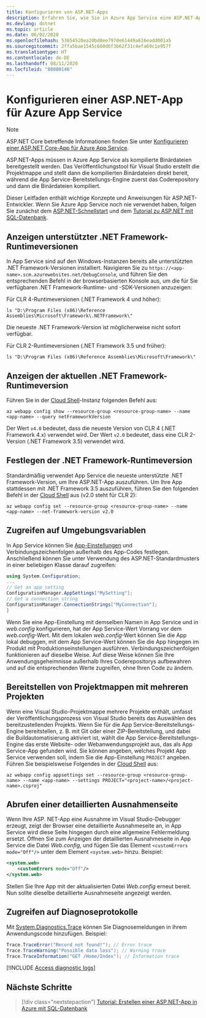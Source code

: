 ```yaml
---
title: Konfigurieren von ASP.NET-Apps
description: Erfahren Sie, wie Sie in Azure App Service eine ASP.NET-App konfigurieren. In diesem Artikel werden die gängigsten Konfigurationsaufgaben vorgestellt.
ms.devlang: dotnet
ms.topic: article
ms.date: 06/02/2020
ms.openlocfilehash: 53654520ea20bd8ee797de61449a616eadd001a5
ms.sourcegitcommit: 2ffa5bae1545c660d6f3b62f31c4efa69c1e957f
ms.translationtype: HT
ms.contentlocale: de-DE
ms.lasthandoff: 08/11/2020
ms.locfileid: "88080146"
---
```

# <a name="configure-an-aspnet-app-for-azure-app-service"></a>Konfigurieren einer ASP.NET-App für Azure App Service

> [!NOTE]
> ASP.NET Core betreffende Informationen finden Sie unter [Konfigurieren einer ASP.NET Core-App für Azure App Service](configure-language-dotnetcore.md).

ASP.NET-Apps müssen in Azure App Service als kompilierte Binärdateien bereitgestellt werden. Das Veröffentlichungstool für Visual Studio erstellt die Projektmappe und stellt dann die kompilierten Binärdateien direkt bereit, während die App Service-Bereitstellungs-Engine zuerst das Coderepository und dann die Binärdateien kompiliert.

Dieser Leitfaden enthält wichtige Konzepte und Anweisungen für ASP.NET-Entwickler. Wenn Sie Azure App Service noch nie verwendet haben, folgen Sie zunächst dem [ASP.NET-Schnellstart](quickstart-dotnet-framework.md) und dem [Tutorial zu ASP.NET mit SQL-Datenbank](app-service-web-tutorial-dotnet-sqldatabase.md).

## <a name="show-supported-net-framework-runtime-versions"></a>Anzeigen unterstützter .NET Framework-Runtimeversionen

In App Service sind auf den Windows-Instanzen bereits alle unterstützten .NET Framework-Versionen installiert. Navigieren Sie zu `https://<app-name>.scm.azurewebsites.net/DebugConsole`, und führen Sie den entsprechenden Befehl in der browserbasierten Konsole aus, um die für Sie verfügbaren .NET Framework-Runtime- und -SDK-Versionen anzuzeigen:

Für CLR 4-Runtimeversionen (.NET Framework 4 und höher):

```CMD
ls "D:\Program Files (x86)\Reference Assemblies\Microsoft\Framework\.NETFramework\"
```

Die neueste .NET Framework-Version ist möglicherweise nicht sofort verfügbar.

Für CLR 2-Runtimeversionen (.NET Framework 3.5 und früher):

```CMD
ls "D:\Program Files (x86)\Reference Assemblies\Microsoft\Framework\"
```

## <a name="show-current-net-framework-runtime-version"></a>Anzeigen der aktuellen .NET Framework-Runtimeversion

Führen Sie in der [Cloud Shell](https://shell.azure.com)-Instanz folgenden Befehl aus:

```azurecli-interactive
az webapp config show --resource-group <resource-group-name> --name <app-name> --query netFrameworkVersion
```

Der Wert `v4.0` bedeutet, dass die neueste Version von CLR 4 (.NET Framework 4.x) verwendet wird. Der Wert `v2.0` bedeutet, dass eine CLR 2-Version (.NET Framework 3.5) verwendet wird.

## <a name="set-net-framework-runtime-version"></a>Festlegen der .NET Framework-Runtimeversion

Standardmäßig verwendet App Service die neueste unterstützte .NET Framework-Version, um Ihre ASP.NET-App auszuführen. Um Ihre App stattdessen mit .NET Framework 3.5 auszuführen, führen Sie den folgenden Befehl in der [Cloud Shell](https://shell.azure.com) aus (v2.0 steht für CLR 2):

```azurecli-interactive
az webapp config set --resource-group <resource-group-name> --name <app-name> --net-framework-version v2.0
```

## <a name="access-environment-variables"></a>Zugreifen auf Umgebungsvariablen

In App Service können Sie [App-Einstellungen](configure-common.md#configure-app-settings) und Verbindungszeichenfolgen außerhalb des App-Codes festlegen. Anschließend können Sie unter Verwendung des ASP.NET-Standardmusters in einer beliebigen Klasse darauf zugreifen:

```csharp
using System.Configuration;
...
// Get an app setting
ConfigurationManager.AppSettings["MySetting"];
// Get a connection string
ConfigurationManager.ConnectionStrings["MyConnection"];
}
```

Wenn Sie eine App-Einstellung mit demselben Namen in App Service und in *web.config* konfigurieren, hat der App Service-Wert Vorrang vor dem *web.config*-Wert. Mit dem lokalen *web.config*-Wert können Sie die App lokal debuggen, mit dem App Service-Wert können Sie die App hingegen im Produkt mit Produktionseinstellungen ausführen. Verbindungszeichenfolgen funktionieren auf dieselbe Weise. Auf diese Weise können Sie Ihre Anwendungsgeheimnisse außerhalb Ihres Coderepositorys aufbewahren und auf die entsprechenden Werte zugreifen, ohne Ihren Code zu ändern.

## <a name="deploy-multi-project-solutions"></a>Bereitstellen von Projektmappen mit mehreren Projekten

Wenn eine Visual Studio-Projektmappe mehrere Projekte enthält, umfasst der Veröffentlichungsprozess von Visual Studio bereits das Auswählen des bereitzustellenden Projekts. Wenn Sie für die App Service-Bereitstellungs-Engine bereitstellen, z. B. mit Git oder einer ZIP-Bereitstellung, und dabei die Buildautomatisierung aktiviert ist, wählt die App Service-Bereitstellungs-Engine das erste Website- oder Webanwendungsprojekt aus, das als App Service-App gefunden wird. Sie können angeben, welches Projekt App Service verwenden soll, indem Sie die App-Einstellung `PROJECT` angeben. Führen Sie beispielsweise Folgendes in der [Cloud Shell](https://shell.azure.com) aus:

```azurecli-interactive
az webapp config appsettings set --resource-group <resource-group-name> --name <app-name> --settings PROJECT="<project-name>/<project-name>.csproj"
```

## <a name="get-detailed-exceptions-page"></a>Abrufen einer detaillierten Ausnahmenseite

Wenn Ihre ASP. NET-App eine Ausnahme im Visual Studio-Debugger erzeugt, zeigt der Browser eine detaillierte Ausnahmeseite an, in App Service wird diese Seite hingegen durch eine allgemeine Fehlermeldung ersetzt. Öffnen Sie zum Anzeigen der detaillierten Ausnahmeseite in App Service die Datei *Web.config*, und fügen Sie das Element `<customErrors mode="Off"/>` unter dem Element `<system.web>` hinzu. Beispiel:

```xml
<system.web>
    <customErrors mode="Off"/>
</system.web>
```

Stellen Sie Ihre App mit der aktualisierten Datei *Web.config* erneut bereit. Nun sollte dieselbe detaillierte Ausnahmeseite angezeigt werden.

## <a name="access-diagnostic-logs"></a>Zugreifen auf Diagnoseprotokolle

Mit [System.Diagnostics.Trace](https://docs.microsoft.com/dotnet/api/system.diagnostics.trace) können Sie Diagnosemeldungen in Ihrem Anwendungscode hinzufügen. Beispiel: 

```csharp
Trace.TraceError("Record not found!"); // Error trace
Trace.TraceWarning("Possible data loss"); // Warning trace
Trace.TraceInformation("GET /Home/Index"); // Information trace
```

[!INCLUDE [Access diagnostic logs](../../includes/app-service-web-logs-access-no-h.md)]

## <a name="next-steps"></a>Nächste Schritte

> [!div class="nextstepaction"]
> [Tutorial: Erstellen einer ASP.NET-App in Azure mit SQL-Datenbank](app-service-web-tutorial-dotnet-sqldatabase.md)
